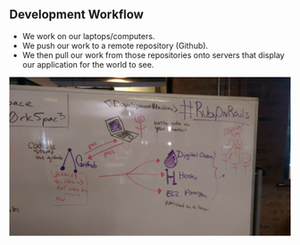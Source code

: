## Development Workflow

* We work on our laptops/computers.
* We push our work to a remote repository (Github).
* We then pull our work from those repositories onto servers that display our application for the world to see.

![Workflow](dev-repository-server.jpg)
